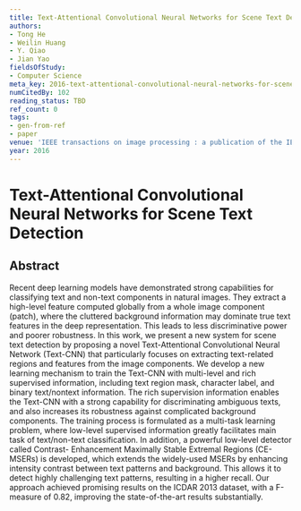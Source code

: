 ```yaml
---
title: Text-Attentional Convolutional Neural Networks for Scene Text Detection
authors:
- Tong He
- Weilin Huang
- Y. Qiao
- Jian Yao
fieldsOfStudy:
- Computer Science
meta_key: 2016-text-attentional-convolutional-neural-networks-for-scene-text-detection
numCitedBy: 102
reading_status: TBD
ref_count: 0
tags:
- gen-from-ref
- paper
venue: 'IEEE transactions on image processing : a publication of the IEEE Signal Processing Society'
year: 2016
---
```


# Text-Attentional Convolutional Neural Networks for Scene Text Detection

## Abstract

Recent deep learning models have demonstrated strong capabilities for classifying text and non-text components in natural images. They extract a high-level feature computed globally from a whole image component (patch), where the cluttered background information may dominate true text features in the deep representation. This leads to less discriminative power and poorer robustness. In this work, we present a new system for scene text detection by proposing a novel Text-Attentional Convolutional Neural Network (Text-CNN) that particularly focuses on extracting text-related regions and features from the image components. We develop a new learning mechanism to train the Text-CNN with multi-level and rich supervised information, including text region mask, character label, and binary text/nontext information. The rich supervision information enables the Text-CNN with a strong capability for discriminating ambiguous texts, and also increases its robustness against complicated background components. The training process is formulated as a multi-task learning problem, where low-level supervised information greatly facilitates main task of text/non-text classification. In addition, a powerful low-level detector called Contrast- Enhancement Maximally Stable Extremal Regions (CE-MSERs) is developed, which extends the widely-used MSERs by enhancing intensity contrast between text patterns and background. This allows it to detect highly challenging text patterns, resulting in a higher recall. Our approach achieved promising results on the ICDAR 2013 dataset, with a F-measure of 0.82, improving the state-of-the-art results substantially.

